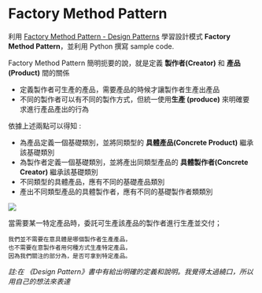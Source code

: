 # Factory Method Pattern
利用 [Factory Method Pattern - Design Patterns](https://www.youtube.com/watch?v=EcFVTgRHJLM&list=PLrhzvIcii6GNjpARdnO4ueTUAVR9eMBpc&index=4) 學習設計模式 **Factory Method Pattern**，並利用 Python 撰寫 sample code.

Factory Method Pattern 簡明扼要的說，就是定義 **製作者(Creator)** 和 **產品(Product)** 間的關係

- 定義製作者可生產的產品，需要產品的時候才讓製作者生產出產品
- 不同的製作者可以有不同的製作方式，但統一使用**生產 (produce)** 來明確要求進行產品產出的行為

依據上述兩點可以得知 :
- 為產品定義一個基礎類別，並將同類型的 **具體產品(Concrete Product)** 繼承該基礎類別
- 為製作者定義一個基礎類別，並將產出同類型產品的 **具體製作者(Concrete Creator)** 繼承該基礎類別
- 不同類型的具體產品，應有不同的基礎產品類別
- 產出不同類型產品的具體製作者，應有不同的基礎製作者類類別

![](https://blog.zhengweiliu.com/images/design-pattern/factory-method-pattern/01-definition.png)

當需要某一特定產品時，委託可生產該產品的製作者進行生產並交付；

```
我們並不需要在意具體是哪個製作者生產產品，
也不需要在意製作者用何種方式生產特定產品，
因為我們關注的部分為，是否可拿到特定產品。
```

*註:在 《Design Pattern》書中有給出明確的定義和說明。我覺得太過繞口，所以用自己的想法來表達*
